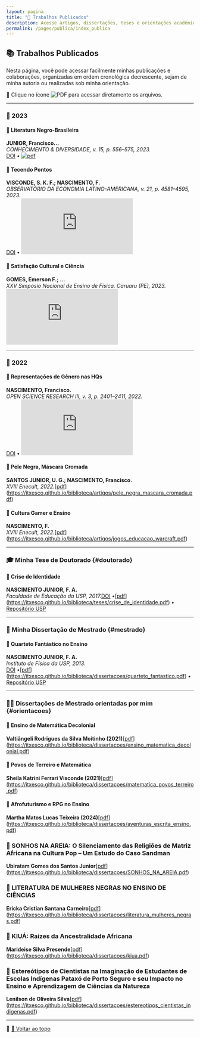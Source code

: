 ```yaml
---
layout: pagina
title: "📝 Trabalhos Publicados"
description: Acesse artigos, dissertações, teses e orientações acadêmicas organizadas por ano.
permalink: /pages/publica/index_publica
---
```


## 📚 Trabalhos Publicados

Nesta página, você pode acessar facilmente minhas publicações e colaborações, organizadas em ordem cronológica decrescente, sejam de minha autoria ou realizadas sob minha orientação.

🔗 Clique no ícone ![PDF](https://itxesco.github.io/assets/icones/icons16/pdf-icon.png) para acessar diretamente os arquivos.

---

### 📅 2023

#### 🔗 Literatura Negro-Brasileira  
**JUNIOR, Francisco...**  
*CONHECIMENTO & DIVERSIDADE, v. 15, p. 556–575, 2023.*  
[DOI](https://dx.doi.org/10.18316/rcd.v15i37.9719) • [![pdf](https://itxesco.github.io/assets/icones/icons16/pdf-icon.png)](https://itxesco.github.io/biblioteca/artigos/literatura_negro_brasileira.pdf)

#### 🔗 Tecendo Pontos  
**VISCONDE, S. K. F.; NASCIMENTO, F.**  
*OBSERVATÓRIO DA ECONOMIA LATINO-AMERICANA, v. 21, p. 4581–4595, 2023.*  
[DOI](https://dx.doi.org/10.55905/oelv21n6-077) • ![[pdf](https://itxesco.github.io/assets/icones/icons16/pdf-icon.png)](https://itxesco.github.io/biblioteca/artigos/tecendo_pontos.pdf)

#### 🔗 Satisfação Cultural e Ciência  
**GOMES, Emerson F.; ...**  
*XXV Simpósio Nacional de Ensino de Física. Caruaru (PE), 2023.* ![[pdf](https://itxesco.github.io/assets/icones/icons16/pdf-icon.png)](https://itxesco.github.io/biblioteca/artigos/satisfacao_cultural_ciencias.pdf)

---

### 📅 2022

#### 🔗 Representações de Gênero nas HQs  
**NASCIMENTO, Francisco.**  
*OPEN SCIENCE RESEARCH III, v. 3, p. 2401–2411, 2022.*  
[DOI](https://dx.doi.org/10.37885/220308328) • ![[pdf](https://itxesco.github.io/assets/icones/icons16/pdf-icon.png)](https://itxesco.github.io/biblioteca/artigos/implicacoes_genero_sh.pdf)

#### 🔗 Pele Negra, Máscara Cromada  
**SANTOS JUNIOR, U. G.; NASCIMENTO, Francisco.**  
*XVIII Enecult, 2022.*[[pdf](https://itxesco.github.io/assets/icones/icons16/pdf-icon.png)](https://itxesco.github.io/biblioteca/artigos/pele_negra_mascara_cromada.pdf)

#### 🔗 Cultura Gamer e Ensino  
**NASCIMENTO, F.**  
*XVIII Enecult, 2022.*[[pdf](https://itxesco.github.io/assets/icones/icons16/pdf-icon.png)](https://itxesco.github.io/biblioteca/artigos/jogos_educacao_warcraft.pdf)

---

### 🎓 Minha Tese de Doutorado {#doutorado}

#### 📘 Crise de Identidade  
**NASCIMENTO JUNIOR, F. A.**  
*Faculdade de Educação da USP, 2017.*[DOI](https://doi.org/10.11606/T.48.2017.tde-07082017-155126) •[[pdf](https://itxesco.github.io/assets/icones/icons16/pdf-icon.png)](https://itxesco.github.io/biblioteca/teses/crise_de_identidade.pdf) •  
[Repositório USP](https://teses.usp.br/teses/disponiveis/48/48134/tde-07082017-155126/pt-br.php)

---

### 📖 Minha Dissertação de Mestrado {#mestrado}

#### 📕 Quarteto Fantástico no Ensino  
**NASCIMENTO JUNIOR, F. A.**  
*Instituto de Física da USP, 2013.*  
[DOI](https://doi.org/10.11606/D.81.2013.tde-23042013-113427) •[[pdf](https://itxesco.github.io/assets/icones/icons16/pdf-icon.png)](https://itxesco.github.io/biblioteca/dissertacoes/quarteto_fantastico.pdf) •  
[Repositório USP](https://teses.usp.br/teses/disponiveis/81/81131/tde-23042013-113427/pt-br.php)

---

### 🧑‍🏫 Dissertações de Mestrado orientadas por mim {#orientacoes}

#### 📗 Ensino de Matemática Decolonial  
**Valtiângeli Rodrigues da Silva Moitinho (2021)**[[pdf](https://itxesco.github.io/assets/icones/icons16/pdf-icon.png)](https://itxesco.github.io/biblioteca/dissertacoes/ensino_matematica_decolonial.pdf)

#### 📗 Povos de Terreiro e Matemática  
**Sheila Katrini Ferrari Visconde (2021)**[[pdf](https://itxesco.github.io/assets/icones/icons16/pdf-icon.png)](https://itxesco.github.io/biblioteca/dissertacoes/matematica_povos_terreiro.pdf)

#### 📗 Afrofuturismo e RPG no Ensino  
**Martha Matos Lucas Teixeira (2024)**[[pdf](https://itxesco.github.io/assets/icones/icons16/pdf-icon.png)](https://itxesco.github.io/biblioteca/dissertacoes/aventuras_escrita_ensino.pdf)

### 📗 SONHOS NA AREIA: O Silenciamento das Religiões de Matriz Africana na Cultura Pop – Um Estudo do Caso Sandman
**Ubiratam Gomes dos Santos Junior**[[pdf](https://itxesco.github.io/assets/icones/icons16/pdf-icon.png)](https://itxesco.github.io/biblioteca/dissertacoes/SONHOS_NA_AREIA.pdf)    

###  📗  LITERATURA DE MULHERES NEGRAS NO ENSINO DE CIÊNCIAS
**Ericka Cristian Santana Carneiro**[[pdf](https://itxesco.github.io/assets/icones/icons16/pdf-icon.png)](https://itxesco.github.io/biblioteca/dissertacoes/literatura_mulheres_negras.pdf)

### 📗 KIUÁ: Raízes da Ancestralidade Africana  
**Marideise Silva Presende**[[pdf](https://itxesco.github.io/assets/icones/icons16/pdf-icon.png)](https://itxesco.github.io/biblioteca/dissertacoes/kiua.pdf)  

### 📗 Estereótipos de Cientistas na Imaginação de Estudantes de Escolas Indígenas Pataxó de Porto Seguro e seu Impacto no Ensino e Aprendizagem de Ciências da Natureza    
**Lenilson de Oliveira Silva**[[pdf](https://itxesco.github.io/assets/icones/icons16/pdf-icon.png)](https://itxesco.github.io/biblioteca/dissertacoes/estereotipos_cientistas_indigenas.pdf)  

---

📌 [🔼 Voltar ao topo](#top)
